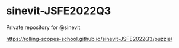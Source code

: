 # sinevit-JSFE2022Q3
Private repository for @sinevit

https://rolling-scopes-school.github.io/sinevit-JSFE2022Q3/puzzie/